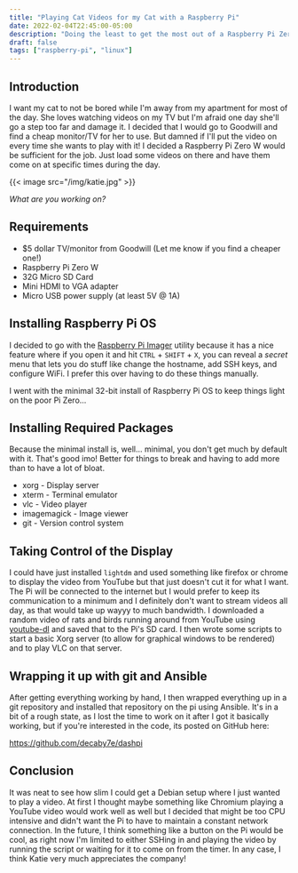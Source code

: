 ```yaml
---
title: "Playing Cat Videos for my Cat with a Raspberry Pi"
date: 2022-02-04T22:45:00-05:00
description: "Doing the least to get the most out of a Raspberry Pi Zero W as a 'dashboard'"
draft: false
tags: ["raspberry-pi", "linux"]
---
```


## Introduction

I want my cat to not be bored while I'm away from my apartment for most of the
day. She loves watching videos on my TV but I'm afraid one day she'll go a step
too far and damage it. I decided that I would go to Goodwill and find a cheap
monitor/TV for her to use. But damned if I'll put the video on every time she
wants to play with it! I decided a Raspberry Pi Zero W would be sufficient for
the job. Just load some videos on there and have them come on at specific times
during the day.

{{< image src="/img/katie.jpg" >}}

*What are you working on?*

## Requirements

- $5 dollar TV/monitor from Goodwill (Let me know if you find a cheaper one!)
- Raspberry Pi Zero W
- 32G Micro SD Card
- Mini HDMI to VGA adapter
- Micro USB power supply (at least 5V @ 1A)

## Installing Raspberry Pi OS

I decided to go with the [Raspberry Pi Imager](https://github.com/raspberrypi/rpi-imager) utility because it
has a nice feature where if you open it and hit `CTRL` + `SHIFT` + `X`, you can reveal a *secret* menu that lets
you do stuff like change the hostname, add SSH keys, and configure WiFi. I prefer this over having to do these things manually.

I went with the minimal 32-bit install of Raspberry Pi OS to keep things light on the poor Pi Zero...

## Installing Required Packages

Because the minimal install is, well... minimal, you don't get much by
default with it. That's good imo! Better for things to break and having to add more than to have a lot of bloat.

- xorg - Display server
- xterm - Terminal emulator
- vlc - Video player
- imagemagick - Image viewer
- git - Version control system

## Taking Control of the Display

I could have just installed `lightdm` and used something like firefox or chrome
to display the video from YouTube but that just doesn't cut it for what I want.
The Pi will be connected to the internet but I would prefer to keep its
communication to a minimum and I definitely don't want to stream videos all day,
as that would take up wayyy to much bandwidth. I downloaded a random video of
rats and birds running around from YouTube using
[youtube-dl](https://github.com/ytdl-org/youtube-dl) and saved that to the Pi's
SD card. I then wrote some scripts to start a basic Xorg server (to allow for
graphical windows to be rendered) and to play VLC on that server.

## Wrapping it up with git and Ansible

After getting everything working by hand, I then wrapped everything up in a git
repository and installed that repository on the pi using Ansible. It's in a bit
of a rough state, as I lost the time to work on it after I got it basically
working, but if you're interested in the code, its posted on GitHub here:

<https://github.com/decaby7e/dashpi>

## Conclusion

It was neat to see how slim I could get a Debian setup where I just wanted to
play a video. At first I thought maybe something like Chromium playing a YouTube
video would work well as well but I decided that might be too CPU intensive and
didn't want the Pi to have to maintain a constant network connection. In the
future, I think something like a button on the Pi would be cool, as right now
I'm limited to either SSHing in and playing the video by running the script or
waiting for it to come on from the timer. In any case, I think Katie very much
appreciates the company!
